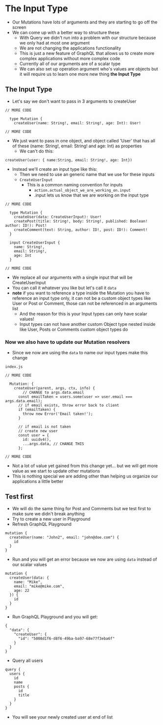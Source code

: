 # The Input Type
* Our Mutations have lots of arguments and they are starting to go off the screen
* We can come up with a better way to structure these
    - With Query we didn't run into a problem with our structure because we only had at most one argument
    - We are not changing the applications functionality
    - This is just a new feature of GraphQL that allows us to create more complex applications without more complex code
    - Currently all of our arguments are of a scalar type
    - We can also set up operation argument who's values are objects but it will require us to learn one more new thing **the Input Type**

## The Input Type
* Let's say we don't want to pass in 3 arguments to createUser

```
// MORE CODE

  type Mutation {
    createUser(name: String!, email: String!, age: Int): User!

// MORE CODE
```

* We just want to pass in one object, and object called 'User' that has all of these (name: String!, email: String! and age: Int) as properties
    * We can't do this:

```
createUser(user: { name:String, email: String!, age: Int})
```

* Instead we'll create an input type like this:
    - Then we need to use an generic name that we use for these inputs
    - `CreateUserInput`
        + This is a common naming convention for inputs
            * `action.actual_object_we_are_working_on.input`
            * .input lets us know that we are working on the input type

```
// MORE CODE

  type Mutation {
    createUser(data: CreateUserInput): User!
    createPost(title: String!, body: String!, published: Boolean! author: ID!): Post! 
    createComment(text: String, author: ID!, post: ID!): Comment!
  }

  input CreateUserInput {
    name: String!,
    email: String!,
    age: Int
  }

// MORE CODE
```

* We replace all our arguments with a single input that will be CreateUserInput
* You can call it whatever you like but let's call it `data`
* **note** if you want to reference a type inside the Mutation you have to reference an input type only, it can not be a custom object types like User or Post or Comment, those can not be referenced in an arguments list
    - And the reason for this is your Input types can only have scalar values!
    - Input types can not have another custom Object type nested inside like User, Posts or Comments custom object types do

### Now we also have to update our Mutation resolvers
* Since we now are using the `data` to name our input types make this change

`index.js`

```
// MORE CODE

  Mutation: {
    createUser(parent, args, ctx, info) {
        // CHANGE to args.data.email
      const emailTaken = users.some(user => user.email === args.data.email);
      // if email exists, throw error back to client
      if (emailTaken) {
        throw new Error('Email taken!');
      }

      // if email is not taken
      // create new user
      const user = {
        id: uuidv4(),
        ...args.data, // CHANGE THIS
      };

// MORE CODE
```

* Not a lot of value yet gained from this change yet... but we will get more value as we start to update other mutations
* This is nothing special we are adding other than helping us organize our applications a little better

## Test first
* We will do the same thing for Post and Comments but we test first to make sure we didn't break anything
* Try to create a new user in Playground
* Refresh GraphQL Playground

```
mutation {
  createUser(name: "John2", email: "john@doe.com") {
    id
  }
}
```

* Run and you will get an error because we now are using `data` instead of our scalar values

```
mutation {
  createUser(data: {
    name: "Mike",
    email: "mike@mike.com",
    age: 22
  }) {
    id
  }
}
```

* Run GraphQL Playground and you will get:

```
{
  "data": {
    "createUser": {
      "id": "5008d1f6-d8f6-49ba-ba97-68e77f3eba6f"
    }
  }
}
```

* Query all users

```
query {
  users {
    id
    name
    posts {
      id
      title
    }
  }
}
```

* You will see your newly created user at end of list
